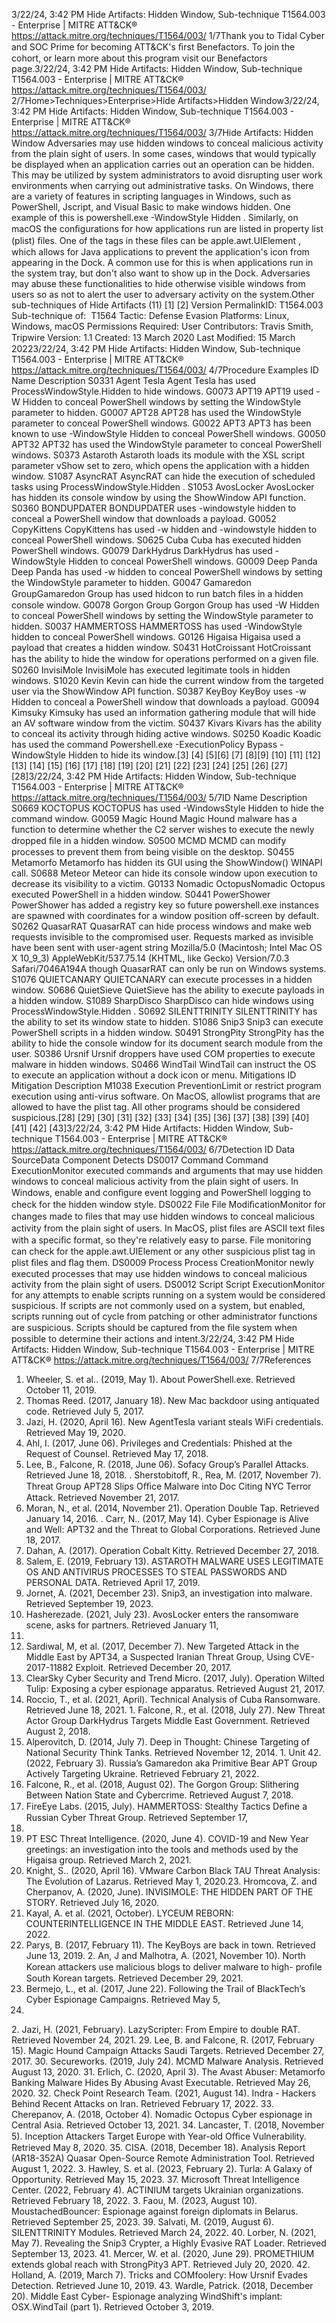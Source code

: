 3/22/24, 3:42 PM Hide Artifacts: Hidden Window, Sub-technique T1564.003 - Enterprise | MITRE ATT&CK®
https://attack.mitre.org/techniques/T1564/003/ 1/7Thank you to Tidal Cyber and SOC Prime for becoming ATT&CK's ﬁrst Benefactors. To join the cohort, or learn more about this program visit our
Benefactors page.3/22/24, 3:42 PM Hide Artifacts: Hidden Window, Sub-technique T1564.003 - Enterprise | MITRE ATT&CK®
https://attack.mitre.org/techniques/T1564/003/ 2/7Home>Techniques>Enterprise>Hide Artifacts>Hidden Window3/22/24, 3:42 PM Hide Artifacts: Hidden Window, Sub-technique T1564.003 - Enterprise | MITRE ATT&CK®
https://attack.mitre.org/techniques/T1564/003/ 3/7Hide Artifacts: Hidden Window
Adversaries may use hidden windows to conceal malicious activity from the plain sight of users. In some cases, windows that would
typically be displayed when an application carries out an operation can be hidden. This may be utilized by system administrators to avoid
disrupting user work environments when carrying out administrative tasks.
On Windows, there are a variety of features in scripting languages in Windows, such as PowerShell, Jscript, and Visual Basic to make
windows hidden. One example of this is powershell.exe -WindowStyle Hidden . 
Similarly, on macOS the conﬁgurations for how applications run are listed in property list (plist) ﬁles. One of the tags in these ﬁles can be
apple.awt.UIElement , which allows for Java applications to prevent the application's icon from appearing in the Dock. A common use for
this is when applications run in the system tray, but don't also want to show up in the Dock.
Adversaries may abuse these functionalities to hide otherwise visible windows from users so as not to alert the user to adversary activity on
the system.Other sub-techniques of Hide Artifacts (11)
[1]
[2]
Version PermalinkID: T1564.003
Sub-technique of:  T1564
 
Tactic: Defense Evasion
 
Platforms: Linux, Windows, macOS
 
Permissions Required: User
Contributors: Travis Smith, Tripwire
Version: 1.1
Created: 13 March 2020
Last Modiﬁed: 15 March 20223/22/24, 3:42 PM Hide Artifacts: Hidden Window, Sub-technique T1564.003 - Enterprise | MITRE ATT&CK®
https://attack.mitre.org/techniques/T1564/003/ 4/7Procedure Examples
ID Name Description
S0331 Agent Tesla Agent Tesla has used ProcessWindowStyle.Hidden to hide windows.
G0073 APT19 APT19 used -W Hidden to conceal PowerShell windows by setting the WindowStyle parameter to hidden.
G0007 APT28 APT28 has used the WindowStyle parameter to conceal PowerShell windows. 
G0022 APT3 APT3 has been known to use -WindowStyle Hidden to conceal PowerShell windows.
G0050 APT32 APT32 has used the WindowStyle parameter to conceal PowerShell windows. 
S0373 Astaroth Astaroth loads its module with the XSL script parameter vShow set to zero, which opens the application
with a hidden window. 
S1087 AsyncRAT AsyncRAT can hide the execution of scheduled tasks using ProcessWindowStyle.Hidden .
S1053 AvosLocker AvosLocker has hidden its console window by using the ShowWindow API function.
S0360 BONDUPDATER BONDUPDATER uses -windowstyle hidden to conceal a PowerShell window that downloads a payload.
G0052 CopyKittens CopyKittens has used -w hidden and -windowstyle hidden to conceal PowerShell windows. 
S0625 Cuba Cuba has executed hidden PowerShell windows.
G0079 DarkHydrus DarkHydrus has used -WindowStyle Hidden to conceal PowerShell windows. 
G0009 Deep Panda Deep Panda has used -w hidden to conceal PowerShell windows by setting the WindowStyle parameter
to hidden. 
G0047 Gamaredon
GroupGamaredon Group has used hidcon to run batch ﬁles in a hidden console window.
G0078 Gorgon Group Gorgon Group has used -W Hidden to conceal PowerShell windows by setting the WindowStyle
parameter to hidden. 
S0037 HAMMERTOSS HAMMERTOSS has used -WindowStyle hidden to conceal PowerShell windows.
G0126 Higaisa Higaisa used a payload that creates a hidden window.
S0431 HotCroissant HotCroissant has the ability to hide the window for operations performed on a given ﬁle.
S0260 InvisiMole InvisiMole has executed legitimate tools in hidden windows.
S1020 Kevin Kevin can hide the current window from the targeted user via the ShowWindow API function.
S0387 KeyBoy KeyBoy uses -w Hidden to conceal a PowerShell window that downloads a payload. 
G0094 Kimsuky Kimsuky has used an information gathering module that will hide an AV software window from the victim.
S0437 Kivars Kivars has the ability to conceal its activity through hiding active windows.
S0250 Koadic Koadic has used the command Powershell.exe -ExecutionPolicy Bypass -WindowStyle Hidden to
hide its window.[3]
[4]
[5][6]
[7]
[8][9]
[10]
[11]
[12]
[13]
[14]
[15]
[16]
[17]
[18]
[19]
[20]
[21]
[22]
[23]
[24]
[25]
[26]
[27]
[28]3/22/24, 3:42 PM Hide Artifacts: Hidden Window, Sub-technique T1564.003 - Enterprise | MITRE ATT&CK®
https://attack.mitre.org/techniques/T1564/003/ 5/7ID Name Description
S0669 KOCTOPUS KOCTOPUS has used -WindowsStyle Hidden to hide the command window.
G0059 Magic Hound Magic Hound malware has a function to determine whether the C2 server wishes to execute the newly
dropped ﬁle in a hidden window.
S0500 MCMD MCMD can modify processes to prevent them from being visible on the desktop.
S0455 Metamorfo Metamorfo has hidden its GUI using the ShowWindow() WINAPI call.
S0688 Meteor Meteor can hide its console window upon execution to decrease its visibility to a victim.
G0133 Nomadic
OctopusNomadic Octopus executed PowerShell in a hidden window.
S0441 PowerShower PowerShower has added a registry key so future powershell.exe instances are spawned with coordinates
for a window position off-screen by default.
S0262 QuasarRAT QuasarRAT can hide process windows and make web requests invisible to the compromised user.
Requests marked as invisible have been sent with user-agent string Mozilla/5.0 (Macintosh; Intel
Mac OS X 10\_9\_3) AppleWebKit/537.75.14 (KHTML, like Gecko) Version/7.0.3
Safari/7046A194A though QuasarRAT can only be run on Windows systems.
S1076 QUIETCANARY QUIETCANARY can execute processes in a hidden window.
S0686 QuietSieve QuietSieve has the ability to execute payloads in a hidden window.
S1089 SharpDisco SharpDisco can hide windows using ProcessWindowStyle.Hidden .
S0692 SILENTTRINITY SILENTTRINITY has the ability to set its window state to hidden.
S1086 Snip3 Snip3 can execute PowerShell scripts in a hidden window.
S0491 StrongPity StrongPity has the ability to hide the console window for its document search module from the user.
S0386 Ursnif Ursnif droppers have used COM properties to execute malware in hidden windows.
S0466 WindTail WindTail can instruct the OS to execute an application without a dock icon or menu.
Mitigations
ID Mitigation Description
M1038 Execution
PreventionLimit or restrict program execution using anti-virus software. On MacOS, allowlist programs that are
allowed to have the plist tag. All other programs should be considered suspicious.[28]
[29]
[30]
[31]
[32]
[33]
[34]
[35]
[36]
[37]
[38]
[39]
[40]
[41]
[42]
[43]3/22/24, 3:42 PM Hide Artifacts: Hidden Window, Sub-technique T1564.003 - Enterprise | MITRE ATT&CK®
https://attack.mitre.org/techniques/T1564/003/ 6/7Detection
ID Data SourceData Component Detects
DS0017 Command Command
ExecutionMonitor executed commands and arguments that may use hidden windows to conceal
malicious activity from the plain sight of users. In Windows, enable and conﬁgure event
logging and PowerShell logging to check for the hidden window style.
DS0022 File File
ModiﬁcationMonitor for changes made to ﬁles that may use hidden windows to conceal malicious activity
from the plain sight of users. In MacOS, plist ﬁles are ASCII text ﬁles with a speciﬁc format, so
they're relatively easy to parse. File monitoring can check for the apple.awt.UIElement or
any other suspicious plist tag in plist ﬁles and ﬂag them.
DS0009 Process Process
CreationMonitor newly executed processes that may use hidden windows to conceal malicious
activity from the plain sight of users.
DS0012 Script Script
ExecutionMonitor for any attempts to enable scripts running on a system would be considered
suspicious. If scripts are not commonly used on a system, but enabled, scripts running out of
cycle from patching or other administrator functions are suspicious. Scripts should be
captured from the ﬁle system when possible to determine their actions and intent.3/22/24, 3:42 PM Hide Artifacts: Hidden Window, Sub-technique T1564.003 - Enterprise | MITRE ATT&CK®
https://attack.mitre.org/techniques/T1564/003/ 7/7References
1. Wheeler, S. et al.. (2019, May 1). About PowerShell.exe.
Retrieved October 11, 2019.
2. Thomas Reed. (2017, January 18). New Mac backdoor using
antiquated code. Retrieved July 5, 2017.
3. Jazi, H. (2020, April 16). New AgentTesla variant steals WiFi
credentials. Retrieved May 19, 2020.
4. Ahl, I. (2017, June 06). Privileges and Credentials: Phished at
the Request of Counsel. Retrieved May 17, 2018.
5. Lee, B., Falcone, R. (2018, June 06). Sofacy Group’s Parallel
Attacks. Retrieved June 18, 2018.
 . Sherstobitoff, R., Rea, M. (2017, November 7). Threat Group
APT28 Slips Oﬃce Malware into Doc Citing NYC Terror Attack.
Retrieved November 21, 2017.
7. Moran, N., et al. (2014, November 21). Operation Double Tap.
Retrieved January 14, 2016.
 . Carr, N.. (2017, May 14). Cyber Espionage is Alive and Well:
APT32 and the Threat to Global Corporations. Retrieved June
18, 2017.
9. Dahan, A. (2017). Operation Cobalt Kitty. Retrieved December
27, 2018.
10. Salem, E. (2019, February 13). ASTAROTH MALWARE USES
LEGITIMATE OS AND ANTIVIRUS PROCESSES TO STEAL
PASSWORDS AND PERSONAL DATA. Retrieved April 17, 2019.
11. Jornet, A. (2021, December 23). Snip3, an investigation into
malware. Retrieved September 19, 2023.
12. Hasherezade. (2021, July 23). AvosLocker enters the
ransomware scene, asks for partners. Retrieved January 11,
2023.
13. Sardiwal, M, et al. (2017, December 7). New Targeted Attack in
the Middle East by APT34, a Suspected Iranian Threat Group,
Using CVE-2017-11882 Exploit. Retrieved December 20, 2017.
14. ClearSky Cyber Security and Trend Micro. (2017, July).
Operation Wilted Tulip: Exposing a cyber espionage
apparatus. Retrieved August 21, 2017.
15. Roccio, T., et al. (2021, April). Technical Analysis of Cuba
Ransomware. Retrieved June 18, 2021.
1 . Falcone, R., et al. (2018, July 27). New Threat Actor Group
DarkHydrus Targets Middle East Government. Retrieved
August 2, 2018.
17. Alperovitch, D. (2014, July 7). Deep in Thought: Chinese
Targeting of National Security Think Tanks. Retrieved
November 12, 2014.
1 . Unit 42. (2022, February 3). Russia’s Gamaredon aka Primitive
Bear APT Group Actively Targeting Ukraine. Retrieved February
21, 2022.
19. Falcone, R., et al. (2018, August 02). The Gorgon Group:
Slithering Between Nation State and Cybercrime. Retrieved
August 7, 2018.
20. FireEye Labs. (2015, July). HAMMERTOSS: Stealthy Tactics
Deﬁne a Russian Cyber Threat Group. Retrieved September 17,
2015.
21. PT ESC Threat Intelligence. (2020, June 4). COVID-19 and New
Year greetings: an investigation into the tools and methods
used by the Higaisa group. Retrieved March 2, 2021.
22. Knight, S.. (2020, April 16). VMware Carbon Black TAU Threat
Analysis: The Evolution of Lazarus. Retrieved May 1, 2020.23. Hromcova, Z. and Cherpanov, A. (2020, June). INVISIMOLE:
THE HIDDEN PART OF THE STORY. Retrieved July 16, 2020.
24. Kayal, A. et al. (2021, October). LYCEUM REBORN:
COUNTERINTELLIGENCE IN THE MIDDLE EAST. Retrieved
June 14, 2022.
25. Parys, B. (2017, February 11). The KeyBoys are back in town.
Retrieved June 13, 2019.
2 . An, J and Malhotra, A. (2021, November 10). North Korean
attackers use malicious blogs to deliver malware to high-
proﬁle South Korean targets. Retrieved December 29, 2021.
27. Bermejo, L., et al. (2017, June 22). Following the Trail of
BlackTech’s Cyber Espionage Campaigns. Retrieved May 5,
2020.
2 . Jazi, H. (2021, February). LazyScripter: From Empire to double
RAT. Retrieved November 24, 2021.
29. Lee, B. and Falcone, R. (2017, February 15). Magic Hound
Campaign Attacks Saudi Targets. Retrieved December 27,
2017.
30. Secureworks. (2019, July 24). MCMD Malware Analysis.
Retrieved August 13, 2020.
31. Erlich, C. (2020, April 3). The Avast Abuser: Metamorfo
Banking Malware Hides By Abusing Avast Executable.
Retrieved May 26, 2020.
32. Check Point Research Team. (2021, August 14). Indra -
Hackers Behind Recent Attacks on Iran. Retrieved February 17,
2022.
33. Cherepanov, A. (2018, October 4). Nomadic Octopus Cyber
espionage in Central Asia. Retrieved October 13, 2021.
34. Lancaster, T. (2018, November 5). Inception Attackers Target
Europe with Year-old Oﬃce Vulnerability. Retrieved May 8,
2020.
35. CISA. (2018, December 18). Analysis Report (AR18-352A)
Quasar Open-Source Remote Administration Tool. Retrieved
August 1, 2022.
3 . Hawley, S. et al. (2023, February 2). Turla: A Galaxy of
Opportunity. Retrieved May 15, 2023.
37. Microsoft Threat Intelligence Center. (2022, February 4).
ACTINIUM targets Ukrainian organizations. Retrieved February
18, 2022.
3 . Faou, M. (2023, August 10). MoustachedBouncer: Espionage
against foreign diplomats in Belarus. Retrieved September 25,
2023.
39. Salvati, M. (2019, August 6). SILENTTRINITY Modules.
Retrieved March 24, 2022.
40. Lorber, N. (2021, May 7). Revealing the Snip3 Crypter, a Highly
Evasive RAT Loader. Retrieved September 13, 2023.
41. Mercer, W. et al. (2020, June 29). PROMETHIUM extends
global reach with StrongPity3 APT. Retrieved July 20, 2020.
42. Holland, A. (2019, March 7). Tricks and COMfoolery: How
Ursnif Evades Detection. Retrieved June 10, 2019.
43. Wardle, Patrick. (2018, December 20). Middle East Cyber-
Espionage analyzing WindShift's implant: OSX.WindTail (part
1). Retrieved October 3, 2019.